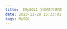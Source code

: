 ```yaml
---
title: 【MySQL】全局锁与表锁
date: 2023-11-28 15:33:01
tags: MySQL
---
```


<!--stackedit_data:
eyJoaXN0b3J5IjpbLTUwMTAzMDg2MF19
-->